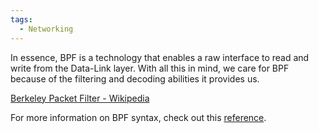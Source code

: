 ```yaml
---
tags:
  - Networking
---
```


In essence, BPF is a technology that enables a raw interface to read and write from the Data-Link layer. With all this in mind, we care for BPF because of the filtering and decoding abilities it provides us.

[Berkeley Packet Filter - Wikipedia](https://en.wikipedia.org/wiki/Berkeley_Packet_Filter)

For more information on BPF syntax, check out this [reference](https://www.ibm.com/docs/en/qsip/7.4?topic=queries-berkeley-packet-filters).